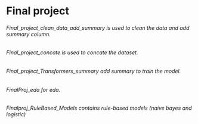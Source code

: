 # Final project

###### Final_project_clean_data_add_summary is used to clean the data and add summary column.
###### Final_project_concate is used to concate the dataset.
###### Final_project_Transformers_summary add summary to train the model.
###### FinalProj_eda for eda.
###### Finalproj_RuleBased_Models contains rule-based models (naive bayes and logistic)
